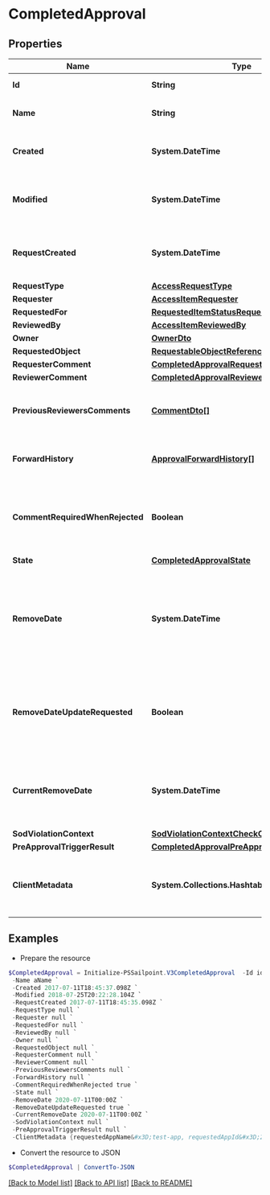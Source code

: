 # CompletedApproval
## Properties

Name | Type | Description | Notes
------------ | ------------- | ------------- | -------------
**Id** | **String** | The approval id. | [optional] 
**Name** | **String** | The name of the approval. | [optional] 
**Created** | **System.DateTime** | When the approval was created. | [optional] 
**Modified** | **System.DateTime** | When the approval was modified last time. | [optional] 
**RequestCreated** | **System.DateTime** | When the access-request was created. | [optional] 
**RequestType** | [**AccessRequestType**](AccessRequestType.md) |  | [optional] 
**Requester** | [**AccessItemRequester**](AccessItemRequester.md) |  | [optional] 
**RequestedFor** | [**RequestedItemStatusRequestedFor**](RequestedItemStatusRequestedFor.md) |  | [optional] 
**ReviewedBy** | [**AccessItemReviewedBy**](AccessItemReviewedBy.md) |  | [optional] 
**Owner** | [**OwnerDto**](OwnerDto.md) |  | [optional] 
**RequestedObject** | [**RequestableObjectReference**](RequestableObjectReference.md) |  | [optional] 
**RequesterComment** | [**CompletedApprovalRequesterComment**](CompletedApprovalRequesterComment.md) |  | [optional] 
**ReviewerComment** | [**CompletedApprovalReviewerComment**](CompletedApprovalReviewerComment.md) |  | [optional] 
**PreviousReviewersComments** | [**CommentDto[]**](CommentDto.md) | The history of the previous reviewers comments. | [optional] 
**ForwardHistory** | [**ApprovalForwardHistory[]**](ApprovalForwardHistory.md) | The history of approval forward action. | [optional] 
**CommentRequiredWhenRejected** | **Boolean** | When true the rejector has to provide comments when rejecting | [optional] [default to $false]
**State** | [**CompletedApprovalState**](CompletedApprovalState.md) |  | [optional] 
**RemoveDate** | **System.DateTime** | The date the role or access profile or entitlement is no longer assigned to the specified identity. | [optional] 
**RemoveDateUpdateRequested** | **Boolean** | If true, then the request was to change the remove date or sunset date. | [optional] [default to $false]
**CurrentRemoveDate** | **System.DateTime** | The remove date or sunset date that was assigned at the time of the request. | [optional] 
**SodViolationContext** | [**SodViolationContextCheckCompleted**](SodViolationContextCheckCompleted.md) |  | [optional] 
**PreApprovalTriggerResult** | [**CompletedApprovalPreApprovalTriggerResult**](CompletedApprovalPreApprovalTriggerResult.md) |  | [optional] 
**ClientMetadata** | **System.Collections.Hashtable** | Arbitrary key-value pairs provided during the request. | [optional] 

## Examples

- Prepare the resource
```powershell
$CompletedApproval = Initialize-PSSailpoint.V3CompletedApproval  -Id id12345 `
 -Name aName `
 -Created 2017-07-11T18:45:37.098Z `
 -Modified 2018-07-25T20:22:28.104Z `
 -RequestCreated 2017-07-11T18:45:35.098Z `
 -RequestType null `
 -Requester null `
 -RequestedFor null `
 -ReviewedBy null `
 -Owner null `
 -RequestedObject null `
 -RequesterComment null `
 -ReviewerComment null `
 -PreviousReviewersComments null `
 -ForwardHistory null `
 -CommentRequiredWhenRejected true `
 -State null `
 -RemoveDate 2020-07-11T00:00Z `
 -RemoveDateUpdateRequested true `
 -CurrentRemoveDate 2020-07-11T00:00Z `
 -SodViolationContext null `
 -PreApprovalTriggerResult null `
 -ClientMetadata {requestedAppName&#x3D;test-app, requestedAppId&#x3D;2c91808f7892918f0178b78da4a305a1}
```

- Convert the resource to JSON
```powershell
$CompletedApproval | ConvertTo-JSON
```

[[Back to Model list]](../README.md#documentation-for-models) [[Back to API list]](../README.md#documentation-for-api-endpoints) [[Back to README]](../README.md)

